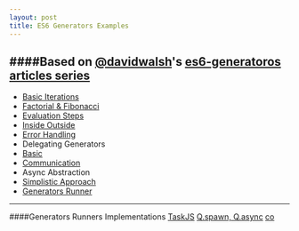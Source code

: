 ```yaml
---
layout: post
title: ES6 Generators Examples
---
```


####Based on [@davidwalsh](https://twitter.com/davidwalshblog)'s [es6-generatoros articles series](http://davidwalsh.name/es6-generators)
----------------------------------------------------------

- [Basic Iterations](http://www.es6fiddle.net/i6ij9zn9/)
- [Factorial & Fibonacci](http://www.es6fiddle.net/i6jxhql8/)
- [Evaluation Steps](http://www.es6fiddle.net/i6il8d6i/)
- [Inside Outside](http://www.es6fiddle.net/i6iks82w/)
- [Error Handling](http://www.es6fiddle.net/i6inhibu/)
- Delegating Generators
 - [Basic](http://www.es6fiddle.net/i6jyyn6q/)
 - [Communication](http://www.es6fiddle.net/i6jzhlij/)
- Async Abstraction
 - [Simplistic Approach](http://www.es6fiddle.net/i6k0p81g/)
 - [Generators Runner](http://www.es6fiddle.net/i6k1oivf/)

------------------------------------------
####Generators Runners Implementations
[TaskJS](http://taskjs.org/)
[Q.spawn, Q.async](https://github.com/kriskowal/q/wiki/API-Reference#generators)
[co](https://github.com/tj/co)